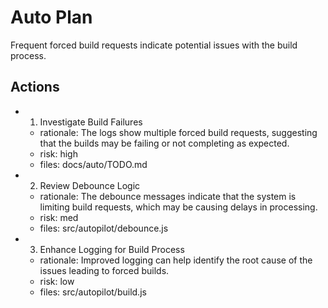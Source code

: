 # Auto Plan

Frequent forced build requests indicate potential issues with the build process.

## Actions
- 1. Investigate Build Failures
  - rationale: The logs show multiple forced build requests, suggesting that the builds may be failing or not completing as expected.
  - risk: high
  - files: docs/auto/TODO.md
- 2. Review Debounce Logic
  - rationale: The debounce messages indicate that the system is limiting build requests, which may be causing delays in processing.
  - risk: med
  - files: src/autopilot/debounce.js
- 3. Enhance Logging for Build Process
  - rationale: Improved logging can help identify the root cause of the issues leading to forced builds.
  - risk: low
  - files: src/autopilot/build.js